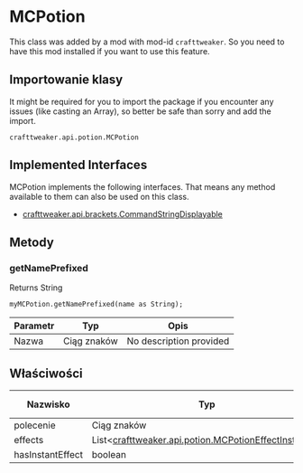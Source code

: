 # MCPotion

This class was added by a mod with mod-id `crafttweaker`. So you need to have this mod installed if you want to use this feature.

## Importowanie klasy
It might be required for you to import the package if you encounter any issues (like casting an Array), so better be safe than sorry and add the import.
```zenscript
crafttweaker.api.potion.MCPotion
```

## Implemented Interfaces
MCPotion implements the following interfaces. That means any method available to them can also be used on this class.
- [crafttweaker.api.brackets.CommandStringDisplayable](/vanilla/api/brackets/CommandStringDisplayable)

## Metody
### getNamePrefixed

Returns String

```zenscript
myMCPotion.getNamePrefixed(name as String);
```

| Parametr | Typ         | Opis                    |
| -------- | ----------- | ----------------------- |
| Nazwa    | Ciąg znaków | No description provided |



## Właściwości

| Nazwisko         | Typ                                                                                                 | Has Getter | Has Setter |
| ---------------- | --------------------------------------------------------------------------------------------------- | ---------- | ---------- |
| polecenie        | Ciąg znaków                                                                                         | prawda     | fałszywy   |
| effects          | List<[crafttweaker.api.potion.MCPotionEffectInstance](/vanilla/api/potions/MCPotionEffectInstance)> | prawda     | fałszywy   |
| hasInstantEffect | boolean                                                                                             | prawda     | fałszywy   |

